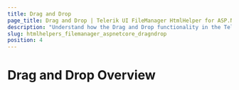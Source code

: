 ```yaml
---
title: Drag and Drop
page_title: Drag and Drop | Telerik UI FileManager HtmlHelper for ASP.NET Core
description: "Understand how the Drag and Drop functionality in the Telerik UI for ASP.NET Core FileManager enable you to manage the files"
slug: htmlhelpers_filemanager_aspnetcore_dragndrop
position: 4
---
```


# Drag and Drop Overview
